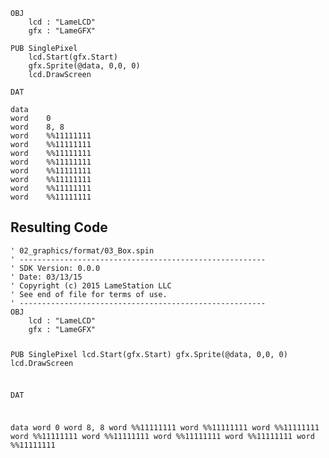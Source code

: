 <pre><code>OBJ
    lcd : &quot;LameLCD&quot;
    gfx : &quot;LameGFX&quot;

PUB SinglePixel
    lcd.Start(gfx.Start)
    gfx.Sprite(@data, 0,0, 0)
    lcd.DrawScreen
    
DAT

data
word    0
word    8, 8
word    %%11111111
word    %%11111111
word    %%11111111
word    %%11111111
word    %%11111111
word    %%11111111
word    %%11111111
word    %%11111111
</code></pre>
<h2 id="resulting-code">Resulting Code</h2>
<pre><code>&#39; 02_graphics/format/03_Box.spin
&#39; -------------------------------------------------------
&#39; SDK Version: 0.0.0
&#39; Date: 03/13/15
&#39; Copyright (c) 2015 LameStation LLC
&#39; See end of file for terms of use.
&#39; -------------------------------------------------------
OBJ
    lcd : &quot;LameLCD&quot;
    gfx : &quot;LameGFX&quot;

PUB SinglePixel
    lcd.Start(gfx.Start)
    gfx.Sprite(@data, 0,0, 0)
    lcd.DrawScreen
    
DAT

data
word    0
word    8, 8
word    %%11111111
word    %%11111111
word    %%11111111
word    %%11111111
word    %%11111111
word    %%11111111
word    %%11111111
word    %%11111111


</code></pre>
